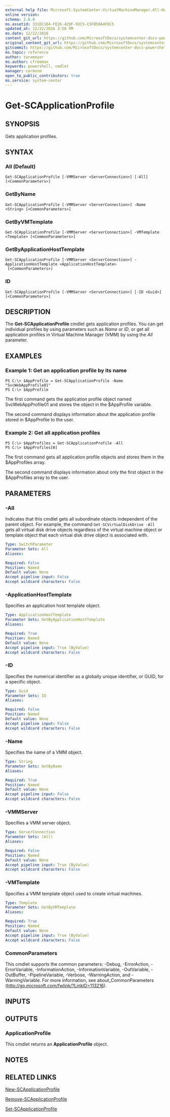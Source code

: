```yaml
---
external help file: Microsoft.SystemCenter.VirtualMachineManager.dll-Help.xml
online version: 
schema: 2.0.0
ms.assetid: 331DC1D4-FE26-429F-93C5-C5FB50A4FDC5
updated_at: 12/22/2016 3:56 PM
ms.date: 12/22/2016
content_git_url: https://github.com/MicrosoftDocs/systemcenter-docs-powershell/blob/live/systemcenter-cmdlets/SystemCenter2016/VirtualMachineManager/vlatest/Get-SCApplicationProfile.md
original_content_git_url: https://github.com/MicrosoftDocs/systemcenter-docs-powershell/blob/live/systemcenter-cmdlets/SystemCenter2016/VirtualMachineManager/vlatest/Get-SCApplicationProfile.md
gitcommit: https://github.com/MicrosoftDocs/systemcenter-docs-powershell/blob/96e5647587661652225fbdd2c797cd4d59d542bc/systemcenter-cmdlets/SystemCenter2016/VirtualMachineManager/vlatest/Get-SCApplicationProfile.md
ms.topic: reference
author: tarameyer
ms.author: cfreeman
keywords: powershell, cmdlet
manager: carmonm
open_to_public_contributors: true
ms.service: system-center
---
```


# Get-SCApplicationProfile

## SYNOPSIS
Gets application profiles.

## SYNTAX

### All (Default)
```
Get-SCApplicationProfile [-VMMServer <ServerConnection>] [-All] [<CommonParameters>]
```

### GetByName
```
Get-SCApplicationProfile [-VMMServer <ServerConnection>] -Name <String> [<CommonParameters>]
```

### GetByVMTemplate
```
Get-SCApplicationProfile [-VMMServer <ServerConnection>] -VMTemplate <Template> [<CommonParameters>]
```

### GetByApplicationHostTemplate
```
Get-SCApplicationProfile [-VMMServer <ServerConnection>] -ApplicationHostTemplate <ApplicationHostTemplate>
 [<CommonParameters>]
```

### ID
```
Get-SCApplicationProfile [-VMMServer <ServerConnection>] [-ID <Guid>] [<CommonParameters>]
```

## DESCRIPTION
The **Get-SCApplicationProfile** cmdlet gets application profiles.
You can get individual profiles by using parameters such as *Name* or *ID*, or get all application profiles in Virtual Machine Manager (VMM) by using the *All* parameter.

## EXAMPLES

### Example 1: Get an application profile by its name
```
PS C:\> $AppProfile = Get-SCApplicationProfile -Name "SvcWebAppProfile01"
PS C:\> $AppProfile
```

The first command gets the application profile object named SvcWebAppProfile01 and stores the object in the $AppProfile variable.

The second command displays information about the application profile stored in $AppProfile to the user.

### Example 2: Get all application profiles
```
PS C:\> $AppProfiles = Get-SCApplicationProfile -All
PS C:\> $AppProfiles[0]
```

The first command gets all application profile objects and stores them in the $AppProfiles array.

The second command displays information about only the first object in the $AppProfiles array to the user.

## PARAMETERS

### -All
Indicates that this cmdlet gets all subordinate objects independent of the parent object.
For example, the command `Get-SCVirtualDiskDrive -All` gets all virtual disk drive objects regardless of the virtual machine object or template object that each virtual disk drive object is associated with.

```yaml
Type: SwitchParameter
Parameter Sets: All
Aliases: 

Required: False
Position: Named
Default value: None
Accept pipeline input: False
Accept wildcard characters: False
```

### -ApplicationHostTemplate
Specifies an application host template object.

```yaml
Type: ApplicationHostTemplate
Parameter Sets: GetByApplicationHostTemplate
Aliases: 

Required: True
Position: Named
Default value: None
Accept pipeline input: True (ByValue)
Accept wildcard characters: False
```

### -ID
Specifies the numerical identifier as a globally unique identifier, or GUID, for a specific object.

```yaml
Type: Guid
Parameter Sets: ID
Aliases: 

Required: False
Position: Named
Default value: None
Accept pipeline input: False
Accept wildcard characters: False
```

### -Name
Specifies the name of a VMM object.

```yaml
Type: String
Parameter Sets: GetByName
Aliases: 

Required: True
Position: Named
Default value: None
Accept pipeline input: False
Accept wildcard characters: False
```

### -VMMServer
Specifies a VMM server object.

```yaml
Type: ServerConnection
Parameter Sets: (All)
Aliases: 

Required: False
Position: Named
Default value: None
Accept pipeline input: True (ByValue)
Accept wildcard characters: False
```

### -VMTemplate
Specifies a VMM template object used to create virtual machines.

```yaml
Type: Template
Parameter Sets: GetByVMTemplate
Aliases: 

Required: True
Position: Named
Default value: None
Accept pipeline input: True (ByValue)
Accept wildcard characters: False
```

### CommonParameters
This cmdlet supports the common parameters: -Debug, -ErrorAction, -ErrorVariable, -InformationAction, -InformationVariable, -OutVariable, -OutBuffer, -PipelineVariable, -Verbose, -WarningAction, and -WarningVariable. For more information, see about_CommonParameters (http://go.microsoft.com/fwlink/?LinkID=113216).

## INPUTS

## OUTPUTS

### ApplicationProfile
This cmdlet returns an **ApplicationProfile** object.

## NOTES

## RELATED LINKS

[New-SCApplicationProfile](xref:SystemCenter2016/VirtualMachineManager/vlatest/New-SCApplicationProfile.md)

[Remove-SCApplicationProfile](xref:SystemCenter2016/VirtualMachineManager/vlatest/Remove-SCApplicationProfile.md)

[Set-SCApplicationProfile](xref:SystemCenter2016/VirtualMachineManager/vlatest/Set-SCApplicationProfile.md)

